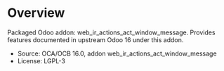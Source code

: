# Overview

Packaged Odoo addon: web_ir_actions_act_window_message. Provides features documented in upstream Odoo 16 under this addon.

- Source: OCA/OCB 16.0, addon web_ir_actions_act_window_message
- License: LGPL-3
